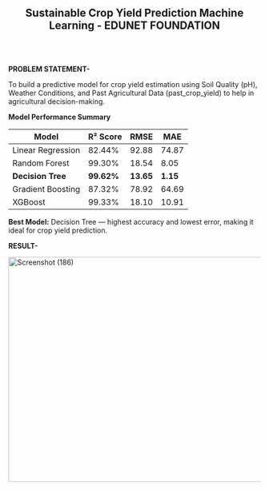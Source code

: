 <br><br>
<h2 align="center"><b>Sustainable Crop Yield Prediction Machine Learning - EDUNET FOUNDATION</b></h2>
<br><br>

<b>PROBLEM STATEMENT-</b>

To build a predictive model for crop yield estimation using Soil Quality (pH), Weather Conditions, and Past Agricultural Data (past_crop_yield) to help in agricultural decision-making.

**Model Performance Summary**
<div align="center">

| Model           | R² Score | RMSE  | MAE   |
|-----------------|----------|-------|-------|
| Linear Regression | 82.44% | 92.88 | 74.87 |
| Random Forest     | 99.30% | 18.54 | 8.05  |
| **Decision Tree** | **99.62%** | **13.65** | **1.15** |
| Gradient Boosting | 87.32% | 78.92 | 64.69 |
| XGBoost           | 99.33% | 18.10 | 10.91 |

</div>

**Best Model:** Decision Tree — highest accuracy and lowest error, making it ideal for crop yield prediction.


<b>RESULT-</b>

<img width="800" height="450" alt="Screenshot (186)" src="https://github.com/user-attachments/assets/9cd5da1e-e235-4c38-980e-04e4d29d35ef" />
